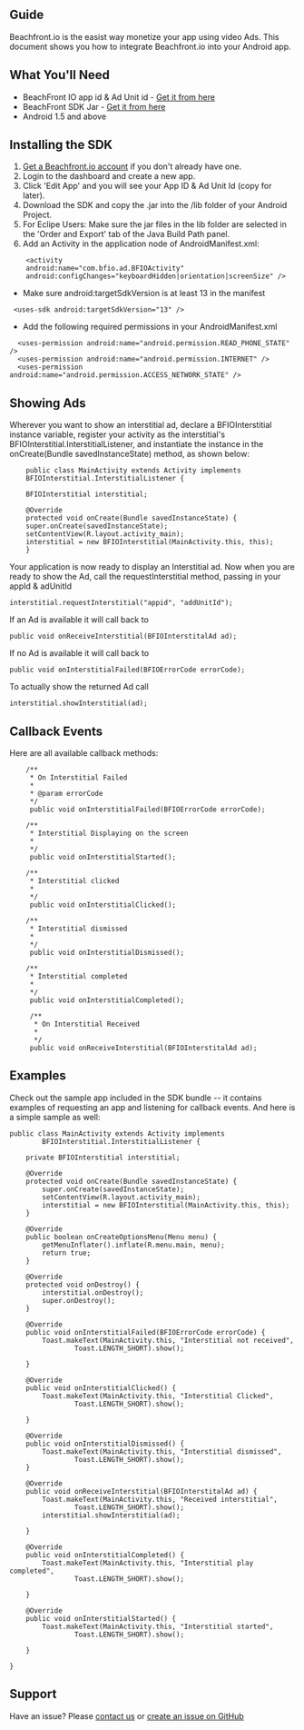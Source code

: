 ## Guide

Beachfront.io is the easist way monetize your app using video Ads. This document shows you how to integrate Beachfront.io into your Android app.

## What You'll Need

* BeachFront IO app id & Ad Unit id - [Get it from here](http://beachfront.io/join)
* BeachFront SDK Jar - [Get it from here](https://github.com/beachfront/beachfront-io-android-sdk/tree/master/bfio-android-sdk)
* Android 1.5 and above

## Installing the SDK
1. [Get a Beachfront.io account](http://beachfront.io/join) if you don't already have one.
2. Login to the dashboard and create a new app.
3. Click 'Edit App' and you will see your App ID & Ad Unit Id (copy for later).
4. Download the SDK and copy the .jar into the /lib folder of your Android Project. 
5. For Eclipe Users: Make sure the jar files in the lib folder are selected in the 'Order and Export' tab of the Java Build Path panel.
3. Add an Activity in the application node of AndroidManifest.xml:

```
	<activity
	android:name="com.bfio.ad.BFIOActivity"
	android:configChanges="keyboardHidden|orientation|screenSize" />
```

* Make sure android:targetSdkVersion is at least 13 in the manifest

```
 <uses-sdk android:targetSdkVersion="13" />
```

* Add the following required permissions in your AndroidManifest.xml

```
  <uses-permission android:name="android.permission.READ_PHONE_STATE" />
  <uses-permission android:name="android.permission.INTERNET" />
  <uses-permission android:name="android.permission.ACCESS_NETWORK_STATE" />  
```


## Showing Ads
Wherever you want to show an interstitial ad, declare a BFIOInterstitial instance variable, register your activity as the interstitial's BFIOInterstitial.InterstitialListener, and instantiate the instance in the onCreate(Bundle savedInstanceState) method, as shown below:

```
	public class MainActivity extends Activity implements
	BFIOInterstitial.InterstitialListener {

	BFIOInterstitial interstitial;

	@Override
	protected void onCreate(Bundle savedInstanceState) {
	super.onCreate(savedInstanceState);
	setContentView(R.layout.activity_main);
	interstitial = new BFIOInterstitial(MainActivity.this, this);
	}
```

Your application is now ready to display an Interstitial ad. Now when you are ready to show the Ad, call the requestInterstitial method, passing in your appId & adUnitId

```
interstitial.requestInterstitial("appid", "addUnitId"); 
```

If an Ad is available it will call back to

```
public void onReceiveInterstitial(BFIOInterstitalAd ad);
```

If no Ad is available it will call back to

```
public void onInterstitialFailed(BFIOErrorCode errorCode);
```

To actually show the returned Ad call
 
```
interstitial.showInterstitial(ad);
```

## Callback Events
Here are all available callback methods:

```
	/**
	 * On Interstitial Failed
	 * 
	 * @param errorCode
	 */
	 public void onInterstitialFailed(BFIOErrorCode errorCode);

	/**
	 * Interstitial Displaying on the screen
	 * 
	 */
	 public void onInterstitialStarted();

	/**
	 * Interstitial clicked
	 * 
	 */
	 public void onInterstitialClicked();

	/**
	 * Interstitial dismissed
	 * 
	 */
	 public void onInterstitialDismissed();

	/**
	 * Interstitial completed
	 * 
	 */
	 public void onInterstitialCompleted();

	 /**
	  * On Interstitial Received
	  * 
	  */
	 public void onReceiveInterstitial(BFIOInterstitalAd ad);
```

## Examples
Check out the sample app included in the SDK bundle -- it contains examples of requesting an app and listening for callback events. And here is a simple sample as well:

```
public class MainActivity extends Activity implements
		BFIOInterstitial.InterstitialListener {

	private BFIOInterstitial interstitial;

	@Override
	protected void onCreate(Bundle savedInstanceState) {
		super.onCreate(savedInstanceState);
		setContentView(R.layout.activity_main);
		interstitial = new BFIOInterstitial(MainActivity.this, this);
	}

	@Override
	public boolean onCreateOptionsMenu(Menu menu) {
		getMenuInflater().inflate(R.menu.main, menu);
		return true;
	}

	@Override
	protected void onDestroy() {
		interstitial.onDestroy();
		super.onDestroy();
	}

	@Override
	public void onInterstitialFailed(BFIOErrorCode errorCode) {
		Toast.makeText(MainActivity.this, "Interstitial not received",
				Toast.LENGTH_SHORT).show();

	}

	@Override
	public void onInterstitialClicked() {
		Toast.makeText(MainActivity.this, "Interstitial Clicked",
				Toast.LENGTH_SHORT).show();

	}

	@Override
	public void onInterstitialDismissed() {
		Toast.makeText(MainActivity.this, "Interstitial dismissed",
				Toast.LENGTH_SHORT).show();
	}

	@Override
	public void onReceiveInterstitial(BFIOInterstitalAd ad) {
		Toast.makeText(MainActivity.this, "Received interstitial",
				Toast.LENGTH_SHORT).show();
		interstitial.showInterstitial(ad);

	}

	@Override
	public void onInterstitialCompleted() {
		Toast.makeText(MainActivity.this, "Interstitial play completed",
				Toast.LENGTH_SHORT).show();

	}

	@Override
	public void onInterstitialStarted() {
		Toast.makeText(MainActivity.this, "Interstitial started",
				Toast.LENGTH_SHORT).show();

	}

}

```


## Support


Have an issue? Please [contact us](mailto:udit@beachfrontmedia.com) or [create an issue on GitHub](https://github.com/beachfront/beachfront-io-android-sdk/issues)

